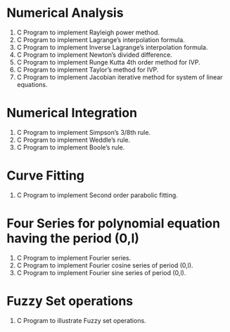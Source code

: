 # Numerical Analysis
1. C Program to implement Rayleigh power method.
2. C Program to implement  Lagrange’s interpolation formula.
3. C Program to implement Inverse Lagrange’s interpolation formula.
4. C Program to implement Newton’s divided difference.
5. C Program to implement Runge Kutta 4th order method for IVP.
6. C Program to implement Taylor’s method for IVP.
7. C Program to implement Jacobian iterative method for system of linear equations.

# Numerical Integration
1. C Program to implement Simpson’s 3/8th rule.
2. C Program to implement Weddle’s rule.
3. C Program to implement Boole’s rule.

# Curve Fitting
1. C Program to implement Second order parabolic fitting.

# Four Series for polynomial equation having the period (0,l)
1. C Program to implement Fourier series.
2. C Program to implement Fourier cosine series of period (0,l).
3. C Program to implement Fourier sine series of period (0,l).

# Fuzzy Set operations
1. C Program to illustrate Fuzzy set operations.
